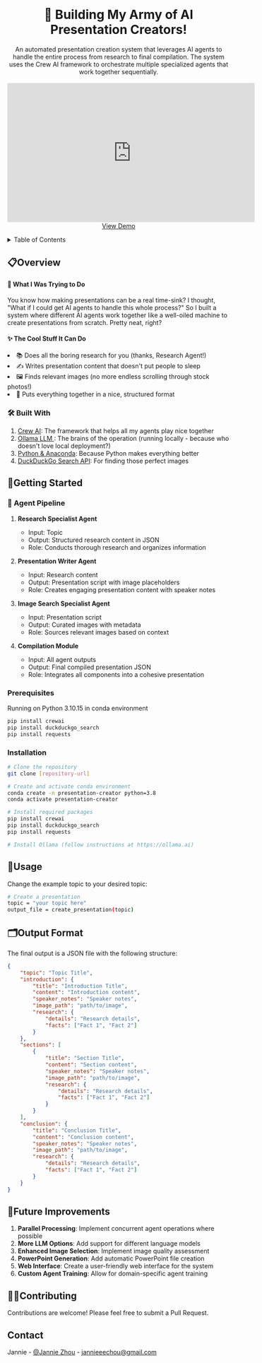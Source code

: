 <a id="readme-top"></a>


<!-- PROJECT LOGO -->
<br />
<h1 align="center">🤖 Building My Army of AI Presentation Creators!</h1>

  <p align="center">
    An automated presentation creation system that leverages AI agents to handle the entire process from research to final compilation. The system uses the Crew AI framework to orchestrate multiple specialized agents that work together sequentially.
    <br />
    <br />
    <iframe width="560" height="315" src="https://www.youtube.com/embed/zW_V57Y89yI?si=Htgi1IJi9WxRNGwJ" title="YouTube video player" frameborder="0" allow="accelerometer; autoplay; clipboard-write; encrypted-media; gyroscope; picture-in-picture; web-share" referrerpolicy="strict-origin-when-cross-origin" allowfullscreen></iframe>
    <a href="https://www.youtube.com/watch?v=zW_V57Y89yI">View Demo</a>
  </p>
</div>



<!-- TABLE OF CONTENTS -->
<details>
  <summary>Table of Contents</summary>
  <ol>
    <li>
      <a href="#overview">📋 Overview</a></li>
    <li><a href="#built-with">🛠️ Built With</a></li>
    <li>
      <a href="#getting-started">🏃 Getting Started</a>
      <ul>
        <li><a href="#prerequisites">Prerequisites</a></li>
        <li><a href="#installation">Installation</a></li>
      </ul>
    </li>
    <li><a href="#usage">💬 Usage</a></li>
    <li><a href="#output-format">🗂️ Output Format</a></li>
    <li><a href="#future-improvements">📍 Future Improvements</a></li>
    <li><a href="#contributions">👩‍💻 Contributions</a></li>
  </ol>
</details>



<!-- ABOUT THE PROJECT -->
## 📋Overview
 <p>
    <h4>🎯 What I Was Trying to Do</h4>
    You know how making presentations can be a real time-sink? I thought, "What if I could get AI agents to handle this whole process?" So I built a system where different AI agents work together like a well-oiled machine to create presentations from scratch. Pretty neat, right?
    </p>
    <h4>✨ The Cool Stuff It Can Do</h4>
    <li>📚 Does all the boring research for you (thanks, Research Agent!)</li>
    <li>✍️ Writes presentation content that doesn't put people to sleep</li>
    <li>🖼️ Finds relevant images (no more endless scrolling through stock photos!)</li>
    <li>🎨 Puts everything together in a nice, structured format</li>

### 🛠️ Built With

1. <a href="https://docs.crewai.com/introduction">Crew AI</a>: The framework that helps all my agents play nice together
2. <a href="https://ollama.com/library/llama3.1">Ollama LLM </a>: The brains of the operation (running locally - because who doesn't love local deployment?)
3. <a href="https://www.python.org/">Python & Anaconda</a>: Because Python makes everything better
4. <a href="https://pypi.org/project/duckduckgo-search/">DuckDuckGo Search API</a>: For finding those perfect images

<!-- GETTING STARTED -->
## 🏃Getting Started

<h3>👥 Agent Pipeline</h3>

1. **Research Specialist Agent**
   - Input: Topic
   - Output: Structured research content in JSON
   - Role: Conducts thorough research and organizes information

2. **Presentation Writer Agent**
   - Input: Research content
   - Output: Presentation script with image placeholders
   - Role: Creates engaging presentation content with speaker notes

3. **Image Search Specialist Agent**
   - Input: Presentation script
   - Output: Curated images with metadata
   - Role: Sources relevant images based on context

4. **Compilation Module**
   - Input: All agent outputs
   - Output: Final compiled presentation JSON
   - Role: Integrates all components into a cohesive presentation

### Prerequisites

Running on Python 3.10.15 in conda environment 
```bash
pip install crewai
pip install duckduckgo_search
pip install requests
```

### Installation
   ```sh
  # Clone the repository
  git clone [repository-url]

  # Create and activate conda environment
  conda create -n presentation-creator python=3.8
  conda activate presentation-creator

  # Install required packages
  pip install crewai
  pip install duckduckgo_search
  pip install requests

  # Install Ollama (follow instructions at https://ollama.ai)
   ```

<!-- USAGE EXAMPLES -->
## 💬Usage

Change the example topic to your desired topic:
```sh
# Create a presentation
topic = "your topic here"
output_file = create_presentation(topic)
```

<!-- OUTPUT EXAMPLES -->
## 🗂️Output Format

The final output is a JSON file with the following structure:

```json
{
    "topic": "Topic Title",
    "introduction": {
        "title": "Introduction Title",
        "content": "Introduction content",
        "speaker_notes": "Speaker notes",
        "image_path": "path/to/image",
        "research": {
            "details": "Research details",
            "facts": ["Fact 1", "Fact 2"]
        }
    },
    "sections": [
        {
            "title": "Section Title",
            "content": "Section content",
            "speaker_notes": "Speaker notes",
            "image_path": "path/to/image",
            "research": {
                "details": "Research details",
                "facts": ["Fact 1", "Fact 2"]
            }
        }
    ],
    "conclusion": {
        "title": "Conclusion Title",
        "content": "Conclusion content",
        "speaker_notes": "Speaker notes",
        "image_path": "path/to/image",
        "research": {
            "details": "Research details",
            "facts": ["Fact 1", "Fact 2"]
        }
    }
}
```
## 📍Future Improvements

1. **Parallel Processing**: Implement concurrent agent operations where possible
2. **More LLM Options**: Add support for different language models
3. **Enhanced Image Selection**: Implement image quality assessment
4. **PowerPoint Generation**: Add automatic PowerPoint file creation
5. **Web Interface**: Create a user-friendly web interface for the system
6. **Custom Agent Training**: Allow for domain-specific agent training

## 👩‍💻Contributing

Contributions are welcome! Please feel free to submit a Pull Request.

<!-- CONTACT -->
## Contact

Jannie - [@Jannie Zhou](https://www.linkedin.com/in/janniezhou/) - jannieeechou@gmail.com
